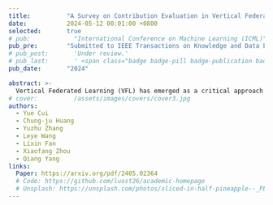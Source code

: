 ```yaml
---
title:          "A Survey on Contribution Evaluation in Vertical Federated Learning"
date:           2024-05-12 00:01:00 +0800
selected:       true
# pub:            "International Conference on Machine Learning (ICML)"
pub_pre:        "Submitted to IEEE Transactions on Knowledge and Data Engineering"
# pub_post:       'Under review.'
# pub_last:       ' <span class="badge badge-pill badge-publication badge-success">Spotlight</span>'
pub_date:       "2024"

abstract: >-
  Vertical Federated Learning (VFL) has emerged as a critical approach in machine learning to address privacy concerns associated with centralized data storage and processing. VFL facilitates collaboration among multiple entities with distinct feature sets on the same user population, enabling the joint training of predictive models without direct data sharing. A key aspect of VFL is the fair and accurate evaluation of each entity's contribution to the learning process. This is crucial for maintaining trust among participating entities, ensuring equitable resource sharing, and fostering a sustainable collaboration framework. This paper provides a thorough review of contribution evaluation in VFL. We categorize the vast array of contribution evaluation techniques along the VFL lifecycle, granularity of evaluation, privacy considerations, and core computational methods. We also explore various tasks in VFL that involving contribution evaluation and analyze their required evaluation properties and relation to the VFL lifecycle phases. Finally, we present a vision for the future challenges of contribution evaluation in VFL. By providing a structured analysis of the current landscape and potential advancements, this paper aims to guide researchers and practitioners in the design and implementation of more effective, efficient, and privacy-centric VFL solutions. Relevant literature and open-source resources have been compiled and are being continuously updated at the GitHub repository: https://github.com/cuiyuebing/VFL_CE
# cover:          /assets/images/covers/cover3.jpg
authors:
  - Yue Cui
  - Chung-ju Huang
  - Yuzhu Zhang
  - Leye Wang
  - Lixin Fan
  - Xiaofang Zhou
  - Qiang Yang
links:
  Paper: https://arxiv.org/pdf/2405.02364
  # Code: https://github.com/luost26/academic-homepage
  # Unsplash: https://unsplash.com/photos/sliced-in-half-pineapple--_PLJZmHZzk
---
```

